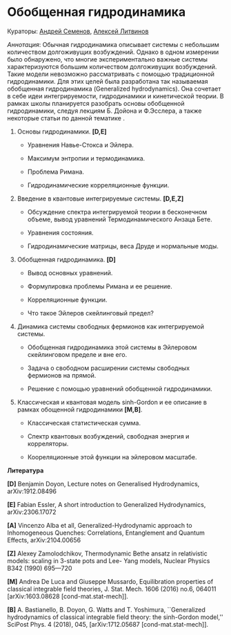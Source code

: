# Обобщенная гидродинамика

Кураторы: [Андрей Семенов](mailto:semenov@lpi.ru), [Алексей Литвинов](mailto:litvinov@itp.ac.ru)

*Аннотация*: Обычная гидродинамика описывает системы с небольшим количеством
долгоживущих возбуждений. Однако в одном измерении было обнаружено, что
многие экспериментально важные системы характеризуются большим количеством
долгоживущих возбуждений. Такие модели невозможно рассматривать с помощью
традиционной гидродинамики. Для этих целей была разработана так называемая
обобщенная гидродинамика (Generalized hydrodynamics). Она сочетает в себе идеи
интегрируемости, гидродинамики и кинетической теории.
В рамках школы планируется разобрать основы обобщенной гидродинамики, следуя
лекциям Б. Дойона и Ф.Эсслера, а также некоторые статьи по данной тематике .

1. Основы гидродинамики. **[D,E]**

    - Уравнения Навье-Стокса и Эйлера.
    
    -  Максимум энтропии и термодинамика.
    
    -   Проблема Римана.
    
    -    Гидродинамические корреляционные функции.

2. Введение в квантовые интегрируемые системы. **[D,E,Z]**

    - Обсуждение спектра интегрируемой теории в бесконечном объеме, вывод уравнений Термодинамического Анзаца Бете.

    - Уравнения состояния.
  
    - Гидродинамические матрицы, веса Друде и нормальные моды.
  
3. Обобщенная гидродинамика. **[D]**

    - Вывод основных уравнений.
  
    - Формулировка проблемы Римана и ее решение.
  
    - Корреляционные функции.
  
    - Что такое Эйлеров скейлинговый предел?
  
4. Динамика системы свободных фермионов как интегрируемой системы.

    - Обобщенная гидродинамика этой системы в Эйлеровом скейлинговом пределе и вне его.
  
    - Задача о свободном расширении системы свободных фермионов на прямой.
  
    - Решение с помощью уравнений обобщенной гидродинамики.
  
5. Классическая и квантовая модель sinh-Gordon и ее описание в рамках обощенной гидродинамики **[M,B]**.

    - Классическая статистическая сумма.
  
    - Спектр квантовых возбуждений, свободная энергия и корреляторы.
  
    - Коореляционные этой функции на эйлеровом масштабе.
  
**Литература**

**[D]** Benjamin Doyon, Lecture notes on Generalised Hydrodynamics, arXiv:1912.08496

**[E]** Fabian Essler, A short introduction to Generalized Hydrodynamics, arXiv:2306.17072

**[A]** Vincenzo Alba et all, Generalized-Hydrodynamic approach to Inhomogeneous Quenches: Correlations, Entanglement and Quantum Effects, arXiv:2104.00656

**[Z]** Alexey Zamolodchikov, Thermodynamic Bethe ansatz in relativistic models: scaling in 3-state pots and Lee-
Yang models, Nuclear Physics B342 (1990) 695—720

**[M]** Andrea De Luca and Giuseppe Mussardo, Equilibration properties of classical integrable field theories, J. Stat. Mech. 1606 (2016) no.6, 064011 [arXiv:1603.08628 [cond-mat.stat-mech]].

**[B]** A. Bastianello, B. Doyon, G. Watts and T. Yoshimura, ``Generalized hydrodynamics of classical integrable field theory: the sinh-Gordon model,'' SciPost Phys. 4 (2018), 045, [arXiv:1712.05687 [cond-mat.stat-mech]].

